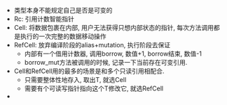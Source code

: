 - 类型本身不能规定自己是否是可变的
- Rc: 引用计数智能指针
- Cell: 将数据包裹在内部, 用户无法获得只想内部状态的指针, 每次方法调用都是执行的一次完整的数据移动操作
- RefCell: 放弃编译阶段的alias+mutation, 执行阶段去保证
	- 内部有一个借用计数器, 调用borrow, 数值+1, borrow结束, 数值-1
	- borrow_mut方法被调用的时候, 记录一下当前存在可变引用.
- Cell和RefCell用的最多的场景是和多个只读引用相配合.
	- 只需要整体性地存入, 取出T, 就选Cell
	- 需要有个可读写指针指向这个T修改它, 就选RefCell
- 